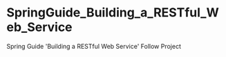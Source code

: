 # SpringGuide_Building_a_RESTful_Web_Service
Spring Guide 'Building a RESTful Web Service' Follow Project
